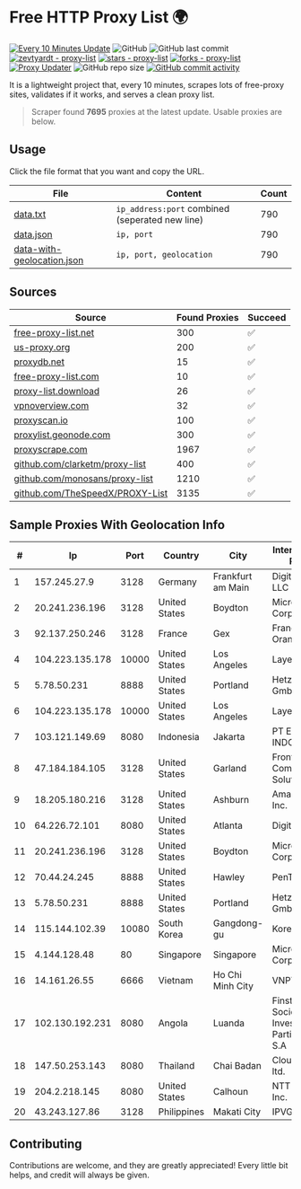 
# Free HTTP Proxy List 🌍

[![Every 10 Minutes Update](https://github.com/mertguvencli/http-proxy-list/actions/workflows/main.yml/badge.svg?branch=main)](https://github.com/mertguvencli/http-proxy-list/actions/workflows/main.yml)
![GitHub](https://img.shields.io/github/license/mertguvencli/http-proxy-list)
![GitHub last commit](https://img.shields.io/github/last-commit/mertguvencli/http-proxy-list)
[![zevtyardt - proxy-list](https://img.shields.io/static/v1?label=zevtyardt&message=proxy-list&color=blue&logo=github)](https://github.com/zevtyardt/proxy-list "Go to GitHub repo")
[![stars - proxy-list](https://img.shields.io/github/stars/zevtyardt/proxy-list?style=social)](https://github.com/zevtyardt/proxy-list)
[![forks - proxy-list](https://img.shields.io/github/forks/zevtyardt/proxy-list?style=social)](https://github.com/zevtyardt/proxy-list)
[![Proxy Updater](https://github.com/zevtyardt/proxy-list/workflows/Proxy%20Updater/badge.svg)](https://github.com/zevtyardt/proxy-list/actions?query=workflow:"Proxy+Updater")
![GitHub repo size](https://img.shields.io/github/repo-size/zevtyardt/proxy-list)
[![GitHub commit activity](https://img.shields.io/github/commit-activity/m/zevtyardt/proxy-list?logo=commits)](https://github.com/zevtyardt/proxy-list/commits/main)

It is a lightweight project that, every 10 minutes, scrapes lots of free-proxy sites, validates if it works, and serves a clean proxy list.

> Scraper found **7695** proxies at the latest update. Usable proxies are below.

## Usage

Click the file format that you want and copy the URL.

|File|Content|Count|
|----|-------|-----|
|[data.txt](https://raw.githubusercontent.com/mertguvencli/http-proxy-list/main/proxy-list/data.txt)|`ip_address:port` combined (seperated new line)|790|
|[data.json](https://raw.githubusercontent.com/mertguvencli/http-proxy-list/main/proxy-list/data.json)|`ip, port`|790|
|[data-with-geolocation.json](https://raw.githubusercontent.com/mertguvencli/http-proxy-list/main/proxy-list/data-with-geolocation.json)|`ip, port, geolocation`|790|

## Sources

|Source|Found Proxies|Succeed|
|------|-------------|-------|
|[free-proxy-list.net](https://free-proxy-list.net)|300|✅|
|[us-proxy.org](https://www.us-proxy.org)|200|✅|
|[proxydb.net](http://proxydb.net)|15|✅|
|[free-proxy-list.com](https://free-proxy-list.com/?page=&port=&type%5B%5D=http&type%5B%5D=https&up_time=0&search=Search)|10|✅|
|[proxy-list.download](https://www.proxy-list.download/HTTP)|26|✅|
|[vpnoverview.com](https://vpnoverview.com/privacy/anonymous-browsing/free-proxy-servers)|32|✅|
|[proxyscan.io](https://www.proxyscan.io)|100|✅|
|[proxylist.geonode.com](https://proxylist.geonode.com/api/proxy-list?limit=300&page=1&sort_by=lastChecked&sort_type=desc&protocols=http,https)|300|✅|
|[proxyscrape.com](https://api.proxyscrape.com/v2/?request=displayproxies&protocol=http&timeout=10000&country=all&ssl=all&anonymity=all)|1967|✅|
|[github.com/clarketm/proxy-list](https://raw.githubusercontent.com/clarketm/proxy-list/master/proxy-list-raw.txt)|400|✅|
|[github.com/monosans/proxy-list](https://raw.githubusercontent.com/monosans/proxy-list/main/proxies/http.txt)|1210|✅|
|[github.com/TheSpeedX/PROXY-List](https://raw.githubusercontent.com/TheSpeedX/PROXY-List/master/http.txt)|3135|✅|


## Sample Proxies With Geolocation Info

|#|Ip|Port|Country|City|Internet Service Provider|
|-|--|----|-------|----|-------------------------|
|1|157.245.27.9|3128|Germany|Frankfurt am Main|DigitalOcean, LLC|
|2|20.241.236.196|3128|United States|Boydton|Microsoft Corporation|
|3|92.137.250.246|3128|France|Gex|France Telecom Orange|
|4|104.223.135.178|10000|United States|Los Angeles|LayerHost|
|5|5.78.50.231|8888|United States|Portland|Hetzner Online GmbH|
|6|104.223.135.178|10000|United States|Los Angeles|LayerHost|
|7|103.121.149.69|8080|Indonesia|Jakarta|PT EMERIO INDONESIA|
|8|47.184.184.105|3128|United States|Garland|Frontier Communications Solutions|
|9|18.205.180.216|3128|United States|Ashburn|Amazon.com, Inc.|
|10|64.226.72.101|8080|United States|Atlanta|DigitalOcean|
|11|20.241.236.196|3128|United States|Boydton|Microsoft Corporation|
|12|70.44.24.245|8888|United States|Hawley|PenTeleData Inc.|
|13|5.78.50.231|8888|United States|Portland|Hetzner Online GmbH|
|14|115.144.102.39|10080|South Korea|Gangdong-gu|Korea Telecom|
|15|4.144.128.48|80|Singapore|Singapore|Microsoft Corporation|
|16|14.161.26.55|6666|Vietnam|Ho Chi Minh City|VNPT|
|17|102.130.192.231|8080|Angola|Luanda|Finstar - Sociedade de Investimento e Participacoes S.A|
|18|147.50.253.143|8080|Thailand|Chai Badan|Cloudforest Co., ltd.|
|19|204.2.218.145|8080|United States|Calhoun|NTT America, Inc.|
|20|43.243.127.86|3128|Philippines|Makati City|IPVG|



## Contributing

Contributions are welcome, and they are greatly appreciated! Every
little bit helps, and credit will always be given.

